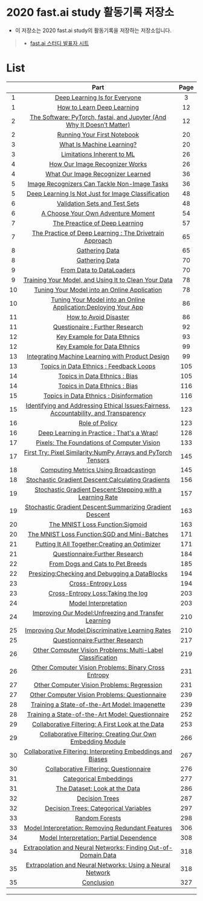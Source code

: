 # 2020 fast.ai study 활동기록 저장소
* 이 저장소는 2020 fast.ai study의 활동기록을 저장하는 저장소입니다.
> * [fast.ai 스터디 발표자 시트](https://docs.google.com/spreadsheets/d/1lODZM9jW_sfR_ai9Aw-_bBy5MNxA16KZxJ1T1qsY9u4/edit#gid=270003804)


# List
| | Part | Page |
|:-:|:-----:|:----:|
|1|[Deep Learning Is for Everyone](Week1)|3|
|1|[How to Learn Deep Learning](Week1)|12|
|2|[The Software: PyTorch, fastai, and Jupyter (And Why It Doesn’t Matter)](Week1)|12|
|2|[Running Your First Notebook](Week1)|20|
|3|[What Is Machine Learning?](Week1)|20|
|3|[Limitations Inherent to ML](Week1)|26|
|4|[How Our Image Recognizer Works](Week1)|26|
|4|[What Our Image Recognizer Learned](Week1)|36|
|5|[Image Recognizers Can Tackle Non-Image Tasks](Week1)|36|
|5|[Deep Learning Is Not Just for Image Classification](Week1)|48|
|6|[Validation Sets and Test Sets](Week1)|48|
|6|[A Choose Your Own Adventure Moment](Week1)|54|
|7|[The Preactice of Deep Learning](Week2)|57|
|7|[The Practice of Deep Learning : The Drivetrain Approach](Week2)|65|
|8|[Gathering Data](Week2)|65|
|8|[Gathering Data](Week2)|70|
|9|[From Data to DataLoaders](Week2)|70|
|9|[Training Your Model, and Using It to Clean Your Data](Week2)|78|
|10|[Tuning Your Model into an Online Application](Week2)|78|
|10|[Tuning Your Model into an Online Application:Deploying Your App](Week2)|86|
|11|[How to Avoid Disaster](Week2)|86|
|11|[Questionaire : Further Research](Week2)|92|
|12|[Key Example for Data Ethnics](Week3)|93|
|12|[Key Example for Data Ethnics](Week3)|99|
|13|[Integrating Machine Learning with Product Design](Week3)|99|
|13|[Topics in Data Ethnics : Feedback Loops](Week3)|105|
|14|[Topics in Data Ethnics : Bias](Week3)|105|
|14|[Topics in Data Ethnics : Bias](Week3)|116|
|15|[Topics in Data Ethnics : Disinformation](Week3)|116|
|15|[Identifying and Addressing Ethical Issues:Fairness, Accountability, and Transparency](Week3)|123|
|16|[Role of Policy](Week3)|123|
|16|[Deep Learning in Practice : That's a Wrap!](Week3)|128|
|17|[Pixels: The Foundations of Computer Vision](Week4)|133|
|17|[First Try: Pixel Similarity:NumPy Arrays and PyTorch Tensors](Week4)|145|
|18|[Computing Metrics Using Broadcastingn](Week4)|145|
|18|[Stochastic Gradient Descent:Calculating Gradients](Week4)|156|
|19|[Stochastic Gradient Descent:Stepping with a Learning Rate](Week4)|157|
|19|[Stochastic Gradient Descent:Summarizing Gradient Descent](Week4)|163|
|20|[The MNIST Loss Function:Sigmoid](Week4)|163|
|20|[The MNIST Loss Function:SGD and Mini-Batches](Week4)|171|
|21|[Putting It All Together:Creating an Optimizer](Week4)|171|
|21|[Questionnaire:Further Research](Week4)|184|
|22|[From Dogs and Cats to Pet Breeds](Week5)|185|
|22|[Presizing:Checking and Debugging a DataBlocks](Week5)|194|
|23|[Cross-Entropy Loss](Week5)|194|
|23|[Cross-Entropy Loss:Taking the log](Week5)|203|
|24|[Model Interpretation](Week5)|203|
|24|[Improving Our Model:Unfreezing and Transfer Learning](Week5)|210|
|25|[Improving Our Model:Discriminative Learning Rates](Week5)|210|
|25|[Questionnaire:Further Research](Week5)|217|
|26|[Other Computer Vision Problems: Multi-Label Classification](Week6)|219|
|26|[Other Computer Vision Problems: Binary Cross Entropy](Week6)|231|
|27|[Other Computer Vision Problems: Regression](Week6)|231|
|27|[Other Computer Vision Problems: Questionnaire](Week6)|239|
|28|[Training a State-of-the-Art Model: Imagenette](Week6)|239|
|28|[Training a State-of-the-Art Model: Questionnaire](Week6)|252|
|29|[Collaborative Filtering: A First Look at the Data](Week6)|253|
|29|[Collaborative Filtering: Creating Our Own Embedding Module](Week6)|266|
|30|[Collaborative Filtering: Interpreting Embeddings and Biases](Week6)|267|
|30|[Collaborative Filtering: Questionnaire](Week6)|276|
|31|[Categorical Embeddings](Week7)|277|
|31|[The Dataset: Look at the Data](Week7)|286|
|32|[Decision Trees](Week7)|287|
|32|[Decision Trees: Categorical Variables](Week7)|297|
|33|[Random Forests](Week7)|298|
|33|[Model Interpretation: Removing Redundant Features](Week7)|306|
|34|[Model Interpretation: Partial Dependence](Week7)|308|
|34|[Extrapolation and Neural Networks: Finding Out-of-Domain Data](Week7)|318|
|35|[Extrapolation and Neural Networks: Using a Neural Network](Week7)|318|
|35|[Conclusion](Week7)|327|

---

